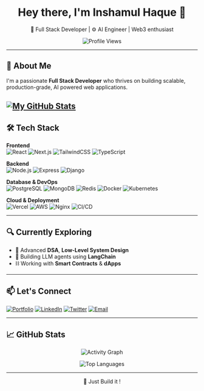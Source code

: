 <h1 align="center">Hey there, I'm Inshamul Haque 👋</h1>

<p align="center">
  🚀 Full Stack Developer | ⚙️ AI Engineer | Web3 enthusiast
</p>

<p align="center">
  <img src="https://komarev.com/ghpvc/?username=Inshamhaque&style=flat-square&color=blue" alt="Profile Views" />
</p>

---

## 🚀 About Me

I'm a passionate **Full Stack Developer** who thrives on building scalable, production-grade, AI powered web applications.



[![My GitHub Stats](https://github-readme-stats.vercel.app/api/?username=Inshamhaque)](https://github.com/Inshamhaque)   
---

## 🛠️ Tech Stack

**Frontend**  
![React](https://img.shields.io/badge/-ReactJS-61DAFB?logo=react&logoColor=white&style=for-the-badge)
![Next.js](https://img.shields.io/badge/-Next.js-000?logo=next.js&logoColor=white&style=for-the-badge)
![TailwindCSS](https://img.shields.io/badge/-TailwindCSS-38B2AC?logo=tailwind-css&logoColor=white&style=for-the-badge)
![TypeScript](https://img.shields.io/badge/-TypeScript-3178C6?logo=typescript&logoColor=white&style=for-the-badge)

**Backend**  
![Node.js](https://img.shields.io/badge/-Node.js-339933?logo=node.js&logoColor=white&style=for-the-badge)
![Express](https://img.shields.io/badge/-Express.js-000000?logo=express&logoColor=white&style=for-the-badge)
![Django](https://img.shields.io/badge/-Django-092E20?logo=django&logoColor=white&style=for-the-badge)

**Database & DevOps**  
![PostgreSQL](https://img.shields.io/badge/-PostgreSQL-336791?logo=postgresql&logoColor=white&style=for-the-badge)
![MongoDB](https://img.shields.io/badge/-MongoDB-47A248?logo=mongodb&logoColor=white&style=for-the-badge)
![Redis](https://img.shields.io/badge/-Redis-DC382D?logo=redis&logoColor=white&style=for-the-badge)
![Docker](https://img.shields.io/badge/-Docker-2496ED?logo=docker&logoColor=white&style=for-the-badge)
![Kubernetes](https://img.shields.io/badge/-Kubernetes-326CE5?logo=kubernetes&logoColor=white&style=for-the-badge)

**Cloud & Deployment**  
![Vercel](https://img.shields.io/badge/-Vercel-000?logo=vercel&logoColor=white&style=for-the-badge)
![AWS](https://img.shields.io/badge/-AWS-FF9900?logo=amazon-aws&logoColor=white&style=for-the-badge)
![Nginx](https://img.shields.io/badge/-Nginx-009639?logo=nginx&logoColor=white&style=for-the-badge)
![CI/CD](https://img.shields.io/badge/-CI/CD-blue?style=for-the-badge)

---


## 🔍 Currently Exploring

- 📘 Advanced **DSA**, **Low-Level System Design**
- 🤖 Building LLM agents using **LangChain**
- ⛓️ Working with **Smart Contracts** & **dApps**

---

## 📫 Let's Connect

[![Portfolio](https://img.shields.io/badge/-Portfolio-000?style=flat&logo=vercel&logoColor=white)](https://insham.tech)
[![LinkedIn](https://img.shields.io/badge/-LinkedIn-0077B5?logo=linkedin&style=flat)](https://linkedin.com/in/inshamul-haque)
[![Twitter](https://img.shields.io/badge/-Twitter-1DA1F2?logo=twitter&style=flat)](https://twitter.com/inshamulhaque)
[![Email](https://img.shields.io/badge/-Email-D14836?logo=gmail&style=flat)](mailto:haqueinsham@gmail.com)

---

## 📈 GitHub Stats

<p align="center">
  <img src="https://github-readme-activity-graph.vercel.app/graph?username=Inshamhaque&theme=radical" alt="Activity Graph" />
</p>

<p align="center">
  <img src="https://github-readme-stats.vercel.app/api/top-langs/?username=Inshamhaque&layout=compact&theme=radical" alt="Top Languages" />
</p>

---

<p align="center">
  🚀 Just Build it !
</p>
